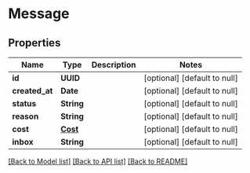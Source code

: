 # Message
## Properties

| Name | Type | Description | Notes |
|------------ | ------------- | ------------- | -------------|
| **id** | **UUID** |  | [optional] [default to null] |
| **created\_at** | **Date** |  | [optional] [default to null] |
| **status** | **String** |  | [optional] [default to null] |
| **reason** | **String** |  | [optional] [default to null] |
| **cost** | [**Cost**](Cost.md) |  | [optional] [default to null] |
| **inbox** | **String** |  | [optional] [default to null] |

[[Back to Model list]](../README.md#documentation-for-models) [[Back to API list]](../README.md#documentation-for-api-endpoints) [[Back to README]](../README.md)

